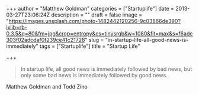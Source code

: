 +++
author = "Matthew Goldman"
categories = ["Startuplife"]
date = 2013-03-27T23:06:24Z
description = ""
draft = false
image = "https://images.unsplash.com/photo-1482442120256-9c03866de390?ixlib=rb-0.3.5&q=80&fm=jpg&crop=entropy&cs=tinysrgb&w=1080&fit=max&s=f6adc303f02adcdaf0f239ce41c21728"
slug = "in-startup-life-all-good-news-is-immediately"
tags = ["Startuplife"]
title = "Startup Life"

+++


> In startup life, all good news is immediately followed by bad news, but only some bad news is immediately followed by good news.

Matthew Goldman and Todd Zino

